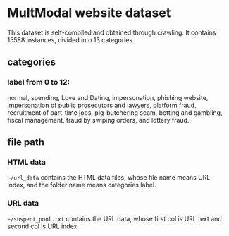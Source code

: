 # MultModal website dataset

This dataset is self-compiled and obtained through crawling. It contains 15588 instances, divided into 13 categories. 

## categories 

### label from 0 to 12:

normal, spending, Love and Dating, impersonation, phishing website, impersonation of public prosecutors and lawyers, platform fraud, recruitment of part-time jobs, pig-butchering scam, betting and gambling, fiscal management, fraud by swiping orders, and lottery fraud. 

## file path

### HTML data

`~/url_data` contains the HTML data files, whose file name means URL index, and the folder name means categories label.

### URL  data

`~/suspect_pool.txt` contains the URL data, whose first col is URL text and second col is URL index.
